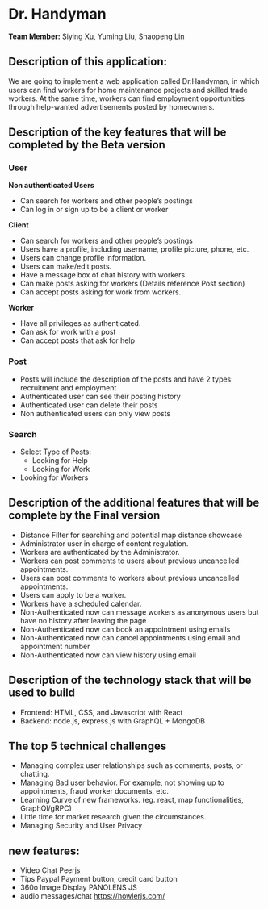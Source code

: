 # Dr. Handyman 

**Team Member:** Siying Xu, Yuming Liu, Shaopeng Lin

## Description of this application:
We are going to implement a web application called Dr.Handyman, in which users can find workers for home maintenance projects and skilled trade workers. At the same time, workers can find employment opportunities through help-wanted advertisements posted by homeowners.

## Description of the key features that will be completed by the Beta version
### User
**Non authenticated Users**
- Can search for workers and other people’s postings
- Can log in or sign up to be a client or worker


**Client**
- Can search for workers and other people’s postings
- Users have a profile, including username, profile picture, phone, etc.
- Users can change profile information.
- Users can make/edit posts.
- Have a message box of chat history with workers.
- Can make posts asking for workers (Details reference Post section)
- Can accept posts asking for work from workers.


**Worker**
- Have all privileges as authenticated.
- Can ask for work with a post
- Can accept posts that ask for help


### Post
- Posts will include the description of the posts and have 2 types: recruitment and employment
- Authenticated user can see their posting history
- Authenticated user can delete their posts
- Non authenticated users can only view posts

### Search
- Select Type of Posts: 
  - Looking for Help
  - Looking for Work
- Looking for Workers

## Description of the additional features that will be complete by the Final version
- Distance Filter for searching and potential map distance showcase
- Administrator user in charge of content regulation. 
- Workers are authenticated by the Administrator.
- Workers can post comments to users about previous uncancelled appointments.
- Users can post comments to workers about previous uncancelled appointments.
- Users can apply to be a worker.
- Workers have a scheduled calendar.
- Non-Authenticated now can message workers as anonymous users but have no history after leaving the page
- Non-Authenticated now can book an appointment using emails
- Non-Authenticated now can cancel appointments using email and appointment number
- Non-Authenticated now can view history using email

## Description of the technology stack that will be used to build
- Frontend: HTML, CSS, and Javascript with React
- Backend: node.js, express.js with GraphQL + MongoDB

## The top 5 technical challenges
- Managing complex user relationships such as comments, posts, or chatting.
- Managing Bad user behavior. For example, not showing up to appointments, fraud worker documents, etc.
- Learning Curve of new frameworks. (eg. react, map functionalities, GraphQl/gRPC)
- Little time for market research given the circumstances. 
- Managing Security and User Privacy

## new features:
- Video Chat Peerjs
- Tips Paypal Payment button, credit card button
- 360o Image Display PANOLENS JS
- audio messages/chat https://howlerjs.com/
